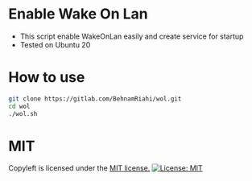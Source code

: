 # Enable Wake On Lan
- This script enable WakeOnLan easily and create service for startup
- Tested on Ubuntu 20

# How to use
```bash
git clone https://gitlab.com/BehnamRiahi/wol.git
cd wol
./wol.sh
```

#  MIT
Copyleft is licensed under the [MIT license.](LICENSE.md)
[![License: MIT](https://img.shields.io/badge/License-MIT-yellow.svg)](https://opensource.org/licenses/MIT)